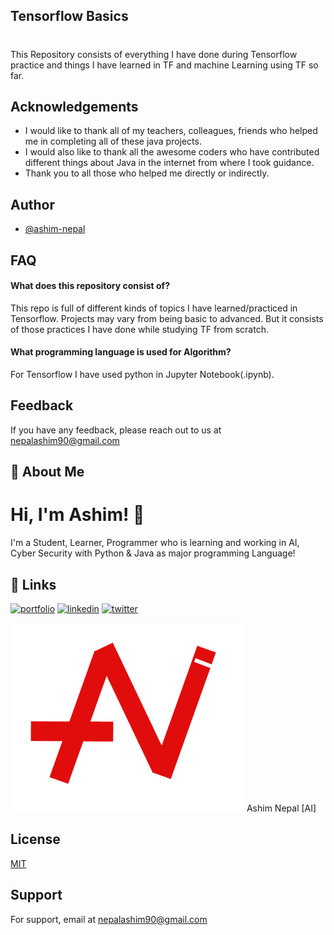 ## Tensorflow Basics
# 

This Repository consists of everything I have done during Tensorflow practice and things I have learned in TF and machine Learning using TF so far.


## Acknowledgements

- I would like to thank all of my teachers, colleagues, friends who helped me in completing all of these java projects.
- I would also like to thank all the awesome coders who have contributed different things about Java in the internet from where I took guidance.
- Thank you to all those who helped me directly or indirectly.  


## Author

- [@ashim-nepal](https://www.github.com/ashim-nepal)

## FAQ

#### What does this repository consist of?

This repo is full of different kinds of topics I have  learned/practiced in Tensorflow. Projects may vary from being basic to advanced.
But it consists of those practices I have done while studying TF from scratch.


#### What programming language is used for Algorithm?

For Tensorflow I have used python in Jupyter Notebook(.ipynb).

## Feedback

If you have any feedback, please reach out to us at nepalashim90@gmail.com


## 🚀 About Me
# Hi, I'm Ashim! 👋
I'm a Student, Learner, Programmer who is learning and working in AI, Cyber Security with Python & Java as major programming Language!



## 🔗 Links
[![portfolio](https://img.shields.io/badge/my_portfolio-000?style=for-the-badge&logo=ko-fi&logoColor=white)](https://ashimnepal.com.np/)
[![linkedin](https://img.shields.io/badge/linkedin-0A66C2?style=for-the-badge&logo=linkedin&logoColor=white)](https://www.linkedin.com/in/ashim-nepal)
[![twitter](https://img.shields.io/badge/twitter-1DA1F2?style=for-the-badge&logo=twitter&logoColor=white)](https://twitter.com/asnp_ash)

![Logo](https://github.com/ashim-nepal/images/blob/main/logoNewNobg.png?raw=true)
Ashim Nepal [AI]

## License

[MIT](https://choosealicense.com/licenses/mit/)

## Support

For support, email at nepalashim90@gmail.com

